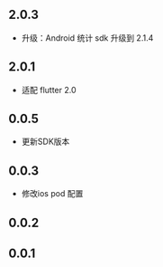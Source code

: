## 2.0.3
+ 升级：Android 统计 sdk 升级到 2.1.4
## 2.0.1
+ 适配 flutter 2.0
## 0.0.5
+ 更新SDK版本
## 0.0.3
+ 修改ios pod 配置
## 0.0.2

## 0.0.1

